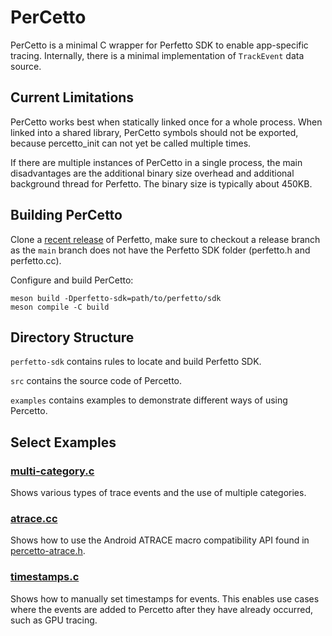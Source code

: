 # PerCetto

PerCetto is a minimal C wrapper for Perfetto SDK to enable app-specific
tracing. Internally, there is a minimal implementation of `TrackEvent` data
source.

## Current Limitations

PerCetto works best when statically linked once for a whole process.
When linked into a shared library, PerCetto symbols should not be exported,
because percetto_init can not yet be called multiple times.

If there are multiple instances of PerCetto in a single process, the main
disadvantages are the additional binary size overhead and additional background
thread for Perfetto. The binary size is typically about 450KB.

## Building PerCetto

Clone a [recent release](https://github.com/google/perfetto/releases) of
Perfetto, make sure to checkout a release branch as the `main` branch does
not have the Perfetto SDK folder (perfetto.h and perfetto.cc).

Configure and build PerCetto:
```
meson build -Dperfetto-sdk=path/to/perfetto/sdk
meson compile -C build
```

## Directory Structure

`perfetto-sdk` contains rules to locate and build Perfetto SDK.

`src` contains the source code of Percetto.

`examples` contains examples to demonstrate different ways of using Percetto.

## Select Examples

### [multi-category.c](examples/multi-category.c)

Shows various types of trace events and the use of multiple categories.

### [atrace.cc](examples/atrace.cc)

Shows how to use the Android ATRACE macro compatibility API found in
[percetto-atrace.h](src/percetto-atrace.h).

### [timestamps.c](examples/timestamps.c)

Shows how to manually set timestamps for events. This enables use cases where
the events are added to Percetto after they have already occurred, such as
GPU tracing.
